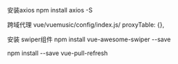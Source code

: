 安装axios
npm install axios -S

跨域代理
vue/vuemusic/config/index.js/
proxyTable: {},



安装 swiper组件
npm install vue-awesome-swiper --save


npm install --save vue-pull-refresh